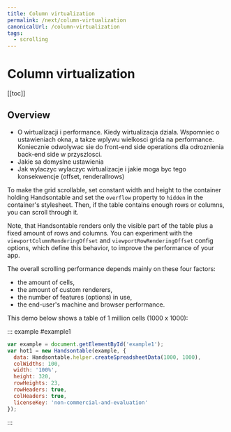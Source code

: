 ```yaml
---
title: Column virtualization
permalink: /next/column-virtualization
canonicalUrl: /column-virtualization
tags:
  - scrolling
---
```


# Column virtualization

[[toc]]

## Overview

- O wirtualizacji i performance. Kiedy wirtualizacja dziala. Wspomniec o ustawieniach okna, a takze wplywu wielkosci grida na performance. Koniecznie odwolywac sie do front-end side operations dla odroznienia back-end side w przyszlosci.
- Jakie sa domyslne ustawienia
- Jak wylaczyc wylaczyc wirtualizacje i jakie moga byc tego konsekwencje (offset, renderallrows)

To make the grid scrollable, set constant width and height to the container holding Handsontable and set the `overflow` property to `hidden` in the container's stylesheet. Then, if the table contains enough rows or columns, you can scroll through it.

Note, that Handsontable renders only the visible part of the table plus a fixed amount of rows and columns. You can experiment with the `viewportColumnRenderingOffset` and `viewportRowRenderingOffset` config options, which define this behavior, to improve the performance of your app.

The overall scrolling performance depends mainly on these four factors:

* the amount of cells,
* the amount of custom renderers,
* the number of features (options) in use,
* the end-user's machine and browser performance.

This demo below shows a table of 1 million cells (1000 x 1000):

::: example #example1
```js
var example = document.getElementById('example1');
var hot1 = new Handsontable(example, {
  data: Handsontable.helper.createSpreadsheetData(1000, 1000),
  colWidths: 100,
  width: '100%',
  height: 320,
  rowHeights: 23,
  rowHeaders: true,
  colHeaders: true,
  licenseKey: 'non-commercial-and-evaluation'
});
```
:::
